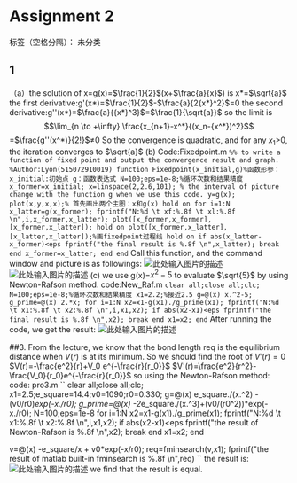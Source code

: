 ﻿# Assignment 2  

标签（空格分隔）： 未分类

## 1
（a）the solution of x=g(x)=$\frac{1}{2}$(x+$\frac{a}{x}$) is x*=$\sqrt{a}$
     the first derivative:g'(x*)=$\frac{1}{2}$-$\frac{a}{2{x*}^2}$=0
     the second derivative:g''(x*)=$\frac{a}{{x*}^3}$=$\frac{1}{\sqrt{a}}$
     so the limit is
 $$\lim_{n \to +\infty} \frac{x_{n+1}-x^*}{(x_n-{x^*})^2}$$=$\frac{g''(x^*)}{2!}$≠0
 So the convergence is quadratic, and for any $x_1$>0, the iteration converges to $\sqrt{a}$ 
 (b)
 Code:Fixedpoint.m
 ``
 %% to write a function of fixed point and output the convergence result and graph.
%Author:Lyon(515072910019)
function Fixedpoint(x_initial,g)%函数形参：x_initial:初始点 g：函数表达式
N=100;eps=1e-8;%循环次数和结果精度
x_former=x_initial;
x=linspace(2,2.6,101);
% the interval of picture change with the function g when we use this code.
y=g(x);
plot(x,y,x,x);% 首先画出两个主图：x和g(x)
hold on
for i=1:N
    x_latter=g(x_former);
    fprintf("N:%d \t xf:%.8f \t xl:%.8f \n",i,x_former,x_latter);
    plot([x_former,x_former],[x_former,x_latter]);
    hold on
    plot([x_former,x_latter],[x_latter,x_latter]);%画fixedpoint过程线
    hold on
    if abs(x_latter-x_former)<eps
        fprintf("the final result is %.8f \n",x_latter);
        break
    end
    x_former=x_latter;
end
end
``
Call this function, and the command window and picture is as followings:
![此处输入图片的描述][1]
![此处输入图片的描述][2]
(c)
 we use g(x)=$x^2-5$ to evaluate $\sqrt{5}$ by using Newton-Rafson method.
 code:New_Raf.m
 ``
 clear all;close all;clc;
N=100;eps=1e-8;%循环次数和结果精度
x1=2.2;%接近2.5
g=@(x) x.^2-5;
g_prime=@(x) 2.*x;
for i=1:N
    x2=x1-g(x1)./g_prime(x1);
    fprintf("N:%d \t x1:%.8f \t x2:%.8f \n",i,x1,x2);
    if abs(x2-x1)<eps
        fprintf("the final result is %.8f \n",x2);
        break
    end
    x1=x2;
end
``
After running the code, we get the result:
![此处输入图片的描述][3]

##3.
From the lecture, we know that the bond length req is the equilibrium distance when $V(r)$ is at its minimum. So we should find the root of $V'(r)=0$
$V(r)=-\frac{e^2}{r}+V_0 e^{-\frac{r}{r_0}}$
$V'(r)=\frac{e^2}{r^2}-\frac{V_0}{r_0}e^{-\frac{r}{r_0}}$
so using the Newton-Rafson method:
code: pro3.m
``
clear all;close all;clc;
x1=2.5;e_square=14.4;v0=1090;r0=0.330;
g=@(x) e_square./(x.^2) - (v0/r0)*exp(-x./r0);
g_prime=@(x) -2*e_square./(x.^3)+(v0/(r0^2))*exp(-x./r0);
N=100;eps=1e-8
for i=1:N
    x2=x1-g(x1)./g_prime(x1);
    fprintf("N:%d \t x1:%.8f \t x2:%.8f \n",i,x1,x2);
    if abs(x2-x1)<eps
        fprintf("the result of Newton-Rafson is %.8f \n",x2);
        break
    end
    x1=x2;
end

v=@(x) -e_square/x + v0*exp(-x/r0);
req=fminsearch(v,x1);
fprintf("the result of matlab built-in fminsearch is %.8f \n",req)
``
the result is:
![此处输入图片的描述][4]
we find that the result is equal.


  [1]: https://github.com/lyon182/computationalphysics_sjtu515072910019/raw/master/Assignment2/Picture/1.png
  [2]: https://github.com/lyon182/computationalphysics_sjtu515072910019/raw/master/Assignment2/Picture/2.png
  [3]: https://github.com/lyon182/computationalphysics_sjtu515072910019/raw/master/Assignment2/Picture/3.png
  [4]: https://github.com/lyon182/computationalphysics_sjtu515072910019/raw/master/Assignment2/Picture/4.png